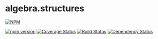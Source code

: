 # algebra.structures

[![NPM](https://nodei.co/npm/algebra.structures.png?downloads=true&downloadRank=true&stars=true)](https://npmjs.com/package/algebra.structures)

[![npm version](https://badge.fury.io/js/algebra.structures.svg)](http://badge.fury.io/js/algebra.structures)
[![Coverage Status](https://coveralls.io/repos/reaganthomas/algebra.structures/badge.svg?branch=master&service=github)](https://coveralls.io/github/reaganthomas/algebra.structures?branch=master)
[![Build Status](https://travis-ci.org/reaganthomas/algebra.structures.svg)](https://travis-ci.org/reaganthomas/algebra.structures)
[![Dependency Status](https://david-dm.org/reaganthomas/algebra.structures.svg)](https://david-dm.org/reaganthomas/algebra.structures)
